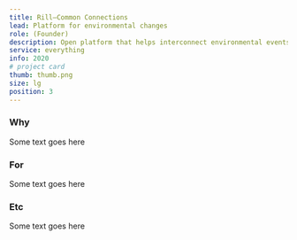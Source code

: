 ```yaml
---
title: Rill—Common Connections
lead: Platform for environmental changes
role: (Founder)
description: Open platform that helps interconnect environmental events and track updates.
service: everything
info: 2020
# project card
thumb: thumb.png
size: lg
position: 3
---
```


### Why

Some text goes here

### For

Some text goes here

### Etc

Some text goes here